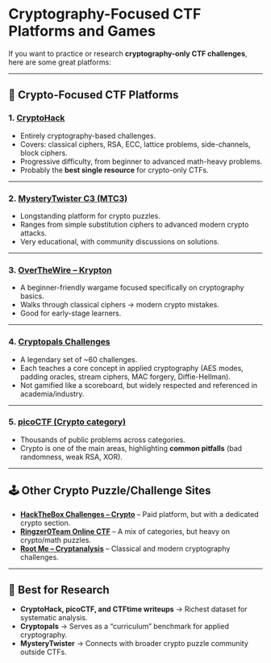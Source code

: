 # Cryptography-Focused CTF Platforms and Games

If you want to practice or research **cryptography-only CTF challenges**, here are some great platforms:

---

## 🎯 Crypto-Focused CTF Platforms

### 1. [CryptoHack](https://cryptohack.org/)
- Entirely cryptography-based challenges.  
- Covers: classical ciphers, RSA, ECC, lattice problems, side-channels, block ciphers.  
- Progressive difficulty, from beginner to advanced math-heavy problems.  
- Probably the **best single resource** for crypto-only CTFs.  

---

### 2. [MysteryTwister C3 (MTC3)](https://www.mysterytwisterc3.org/en/)
- Longstanding platform for crypto puzzles.  
- Ranges from simple substitution ciphers to advanced modern crypto attacks.  
- Very educational, with community discussions on solutions.  

---

### 3. [OverTheWire – Krypton](https://overthewire.org/wargames/krypton/)
- A beginner-friendly wargame focused specifically on cryptography basics.  
- Walks through classical ciphers → modern crypto mistakes.  
- Good for early-stage learners.  

---

### 4. [Cryptopals Challenges](https://cryptopals.com/)
- A legendary set of ~60 challenges.  
- Each teaches a core concept in applied cryptography (AES modes, padding oracles, stream ciphers, MAC forgery, Diffie-Hellman).  
- Not gamified like a scoreboard, but widely respected and referenced in academia/industry.  

---

### 5. [picoCTF (Crypto category)](https://play.picoctf.org/)
- Thousands of public problems across categories.  
- Crypto is one of the main areas, highlighting **common pitfalls** (bad randomness, weak RSA, XOR).  

---

## 🕹 Other Crypto Puzzle/Challenge Sites
- **[HackTheBox Challenges – Crypto](https://www.hackthebox.com/)** – Paid platform, but with a dedicated crypto section.  
- **[Ringzer0Team Online CTF](https://ringzer0ctf.com/)** – A mix of categories, but heavy on crypto/math puzzles.  
- **[Root Me – Cryptanalysis](https://www.root-me.org/)** – Classical and modern cryptography challenges.  

---

## 📌 Best for Research
- **CryptoHack, picoCTF, and CTFtime writeups** → Richest dataset for systematic analysis.  
- **Cryptopals** → Serves as a “curriculum” benchmark for applied cryptography.  
- **MysteryTwister** → Connects with broader crypto puzzle community outside CTFs.  
